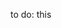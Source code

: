 <style>
	img[src$=#shadow-round] {
		border-radius: 1%;
		box-shadow: 1px 10px 8px #121212;
	}
</style>
to do: this

